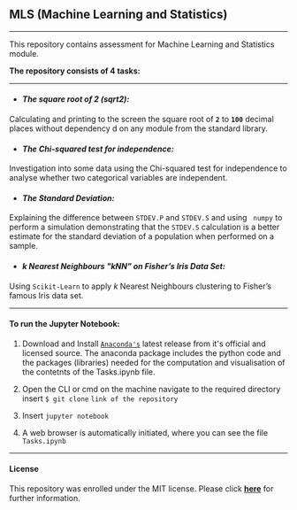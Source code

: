 ## MLS (Machine Learning and Statistics)
---

This repository contains assessment for Machine Learning and Statistics module.

**The repository consists of 4 tasks:**

---

- #### _The square root of 2 (sqrt2):_

Calculating and printing to the screen the square root of **`2`** to **`100`** decimal places without dependency d on any module from the standard library.

- #### _The Chi-squared test for independence:_

Investigation into some data using the Chi-squared test for independence to analyse whether two categorical variables are independent.

- #### _The Standard Deviation:_

Explaining the difference between `STDEV.P` and `STDEV.S` and using ` numpy` to perform a simulation demonstrating that the `STDEV.S` calculation is a better estimate for the standard deviation of a population when performed on a sample. 

- ####  _k Nearest Neighbours "kNN" on Fisher’s Iris Data Set:_

Using `Scikit-Learn` to apply _k_ Nearest Neighbours clustering to Fisher’s famous Iris data set.

---

#### To run the Jupyter Notebook:

1. Download and Install [`Anaconda's`](https://www.anaconda.com/) latest release from it's official and licensed source. The anaconda package includes the python code and the packages (libraries) needed for the computation and visualisation of the contetnts of the Tasks.ipynb file.

2. Open the CLI or cmd on the machine navigate to the required directory insert `$ git clone` `link of the repository`

3. Insert `jupyter notebook`

4. A web browser is automatically initiated, where you can see the file `Tasks.ipynb`

---
 #### License
 
 This repository was enrolled under the MIT license. Please click [**here**](https://github.com/G00387867/MLS/blob/main/LICENSE) for further information.
